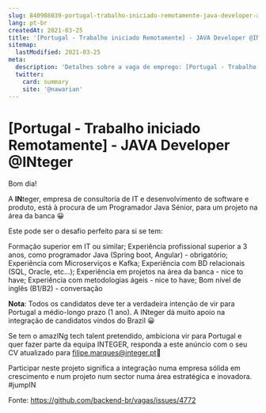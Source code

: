 ```yaml
---
slug: 840908039-portugal-trabalho-iniciado-remotamente-java-developer-at-integer
lang: pt-br
createdAt: 2021-03-25
title: '[Portugal - Trabalho iniciado Remotamente] - JAVA Developer @INteger   - Vaga de Emprego'
sitemap:
  lastModified: 2021-03-25
meta:
  description: 'Detalhes sobre a vaga de emprego: [Portugal - Trabalho iniciado Remotamente] - JAVA Developer @INteger  '
  twitter:
    card: summary
    site: '@nawarian'
---
```


# [Portugal - Trabalho iniciado Remotamente] - JAVA Developer @INteger  

Bom dia!

A **IN**teger, empresa de consultoria de IT e desenvolvimento de software e produto, está à procura de um Programador Java Sénior, para um projeto na área da banca 😀

Este pode ser o desafio perfeito para si se tem:

Formação superior em IT ou similar;
Experiência profissional superior a 3 anos, como programador Java (Spring boot, Angular) - obrigatório;
Experiência com Microserviços e Kafka;
Experiência com BD relacionais (SQL, Oracle, etc...);
Experiência em projetos na área da banca - nice to have;
Experiência com metodologias ágeis - nice to have;
Bom nível de inglês (B1/B2) - conversação

**Nota**: Todos os candidatos deve ter a verdadeira intenção de vir para Portugal a médio-longo prazo (1 ano).
A INteger dá muito apoio na integração de candidatos vindos do Brazil 😀

Se tem o amazINg tech talent pretendido, ambiciona vir para Portugal e quer fazer parte da equipa INTEGER, responda a este anúncio com o seu CV atualizado para filipe.marques@integer.pt📨

Participar neste projeto significa a integração numa empresa sólida em crescimento e num projeto num sector numa área estratégica e inovadora. #jumpIN

Fonte: https://github.com/backend-br/vagas/issues/4772
